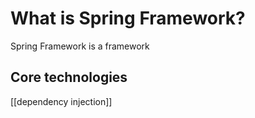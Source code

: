 # What is Spring Framework?

Spring Framework is a framework

## Core technologies

[[dependency injection]]